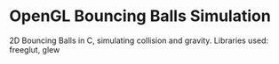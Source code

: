 # OpenGL Bouncing Balls Simulation
2D Bouncing Balls in C, simulating collision and gravity.
Libraries used: freeglut, glew
